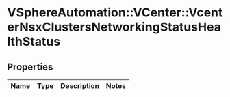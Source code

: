 # VSphereAutomation::VCenter::VcenterNsxClustersNetworkingStatusHealthStatus

## Properties
Name | Type | Description | Notes
------------ | ------------- | ------------- | -------------


